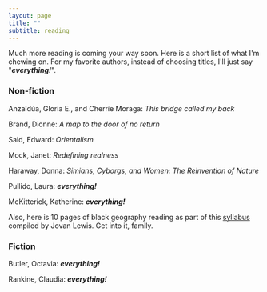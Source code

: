 ```yaml
---
layout: page
title: ""
subtitle: reading
---
```


Much more reading is coming your way soon.  Here is a short list of what I'm chewing on.  For my favorite authors, instead of choosing titles, I'll just say "***everything!***".

### Non-fiction ###

Anzaldúa, Gloria E., and Cherríe Moraga: *This bridge called my back*

Brand, Dionne: *A map to the door of no return*

Said, Edward: *Orientalism*

Mock, Janet: *Redefining realness*

Haraway, Donna: *Simians, Cyborgs, and Women: The Reinvention of Nature*

Pullido, Laura: ***everything!***

McKitterick, Katherine: ***everything!***

Also, here is 10 pages of black geography reading as part of this [syllabus](http://geography.berkeley.edu/wp-content/uploads/2016/07/Geog251Spring2017.pdf) compiled by Jovan Lewis.  Get into it, family.

### Fiction ###

Butler, Octavia: ***everything!***

Rankine, Claudia: ***everything!***
